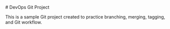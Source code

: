 \# DevOps Git Project



This is a sample Git project created to practice branching, merging, tagging, and Git workflow.



